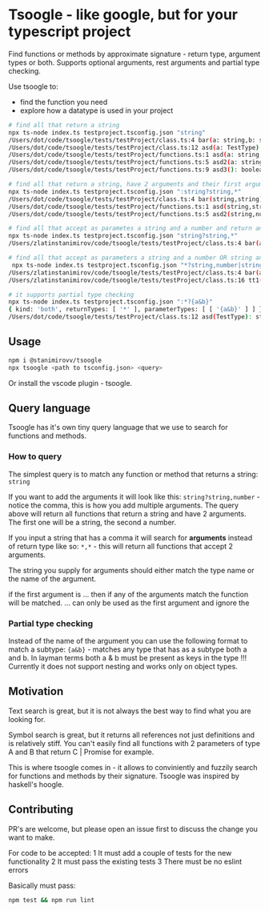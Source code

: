# Tsoogle - like google, but for your typescript project

Find functions or methods by approximate signature - return type, argument types or both.
Supports optional arguments, rest arguments and partial type checking.

Use tsoogle to:
* find the function you need
* explore how a datatype is used in your project

```bash
# find all that return a string
npx ts-node index.ts testproject.tsconfig.json "string"       
/Users/dot/code/tsoogle/tests/testProject/class.ts:4 bar(a: string,b: string): string
/Users/dot/code/tsoogle/tests/testProject/class.ts:12 asd(a: TestType): string
/Users/dot/code/tsoogle/tests/testProject/functions.ts:1 asd(a: string,b: string): string
/Users/dot/code/tsoogle/tests/testProject/functions.ts:5 asd2(a: string,b: number): string
/Users/dot/code/tsoogle/tests/testProject/functions.ts:9 asd3(): boolean | Record<string, string>

# find all that return a string, have 2 arguments and their first argument is a string
npx ts-node index.ts testproject.tsconfig.json ":string?string,*"
/Users/dot/code/tsoogle/tests/testProject/class.ts:4 bar(string,string): string
/Users/dot/code/tsoogle/tests/testProject/functions.ts:1 asd(string,string): string
/Users/dot/code/tsoogle/tests/testProject/functions.ts:5 asd2(string,number): string

# find all that accept as parametes a string and a number and return anything
npx ts-node index.ts testproject.tsconfig.json "string?string,*" 
/Users/zlatinstanimirov/code/tsoogle/tests/testProject/class.ts:4 bar(a: string,b: string): string

# find all that accept as parameters a string and a number OR string and return anything
 npx ts-node index.ts testproject.tsconfig.json "*?string,number|string" 
/Users/zlatinstanimirov/code/tsoogle/tests/testProject/class.ts:4 bar(a: string,b: string): string
/Users/zlatinstanimirov/code/tsoogle/tests/testProject/class.ts:16 tt1(a: string,b: string[]): TestType

# it supports partial type checking
npx ts-node index.ts testproject.tsconfig.json ":*?{a&b}"
{ kind: 'both', returnTypes: [ '*' ], parameterTypes: [ [ '{a&b}' ] ] }
/Users/dot/code/tsoogle/tests/testProject/class.ts:12 asd(TestType): string
```
## Usage
```bash
npm i @stanimirovv/tsoogle
npx tsoogle <path to tsconfig.json> <query>
```

Or install the vscode plugin - tsoogle.

## Query language

Tsoogle has it's own tiny query language that we use to search for functions and methods.

### How to query
The simplest query is to match any function or method that returns a string:
`string`    

If you want to add the arguments it will look like this:
`string?string,number` - notice the comma, this is how you add multiple arguments.
The query above will return all functions that return a string and have 2 arguments. The first one will be a string, the second a number.

If you input a string that has a comma it will search for **arguments** instead of return type like so:
`*,*` - this will return all functions that accept 2 arguments.

The string you supply for arguments should either match the type name or the name of the argument.

if the first argument is ... then if any of the arguments match the function will be matched.
... can only be used as the first argument and ignore the 

### Partial type checking
Instead of the name of the argument you can use the following format to match a subtype:
`{a&b}` - matches any type that has as a subtype both a and b. In layman terms both a & b must be present as keys in the type
!!! Currently it does not support nesting and works only on object types.

## Motivation

Text search is great, but it is not always the best way to find what you are looking for.

Symbol search is great, but it returns all references not just definitions and is relatively stiff.
You can't easily find all functions with 2 parameters of type A and B that return C | Promise<C> for example.

This is where tsoogle comes in - it allows to conviniently and fuzzily search for functions and methods by their signature.
Tsoogle was inspired by haskell's hoogle.

## Contributing
PR's are welcome, but please open an issue first to discuss the change you want to make.

For code to be accepted:
1 It must add a couple of tests for the new functionality
2 It must pass the existing tests
3 There must be no eslint errors

Basically must pass:
```bash
npm test && npm run lint
```